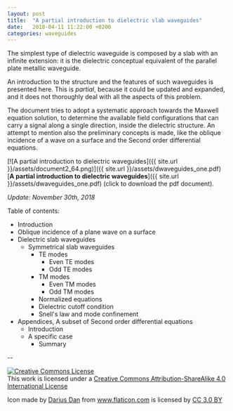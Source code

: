```yaml
---
layout: post
title:  "A partial introduction to dielectric slab waveguides"
date:   2018-04-11 11:22:00 +0200
categories: waveguides
---
```

The simplest type of dielectric waveguide is composed by a slab with an infinite extension: it is the dielectric conceptual equivalent of the parallel plate metallic waveguide.

An introduction to the structure and the features of such waveguides is presented here. This is *partial*, because it could be updated and expanded, and it does not thoroughly deal with all the aspects of this problem.

The document tries to adopt a systematic approach towards the Maxwell equation solution, to determine the available field configurations that can carry a signal along a single direction, inside the dielectric structure. An attempt to mention also the preliminary concepts is made, like the oblique incidence of a wave on a surface and the Second order differential equations.

[![A partial introduction to dielectric waveguides]({{ site.url }}/assets/document2_64.png)]({{ site.url }}/assets/dwaveguides_one.pdf) [**A partial introduction to dielectric waveguides**]({{ site.url }}/assets/dwaveguides_one.pdf) (click to download the pdf document).

*Update: November 30th, 2018*

Table of contents:

- Introduction
- Oblique incidence of a plane wave on a surface
- Dielectric slab waveguides
  - Symmetrical slab waveguides
    - TE modes
      - Even TE modes
      - Odd TE modes
    - TM modes
      - Even TM modes
      - Odd TM modes
    - Normalized equations
    - Dielectric cutoff condition
    - Snell's law and mode confinement
- Appendices, A subset of Second order differential equations
  - Introduction
  - A specific case
    - Summary

--

<a rel="license" href="http://creativecommons.org/licenses/by-sa/4.0/"><img alt="Creative Commons License" style="border-width:0" src="https://i.creativecommons.org/l/by-sa/4.0/88x31.png" /></a><br />This work is licensed under a <a rel="license" href="http://creativecommons.org/licenses/by-sa/4.0/">Creative Commons Attribution-ShareAlike 4.0 International License</a>

<div>Icon made by <a href="https://www.flaticon.com/authors/darius-dan" title="Darius Dan">Darius Dan</a> from <a href="https://www.flaticon.com/" title="Flaticon">www.flaticon.com</a> is licensed by <a href="http://creativecommons.org/licenses/by/3.0/" title="Creative Commons BY 3.0" target="_blank">CC 3.0 BY</a></div>
